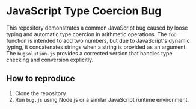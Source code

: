 # JavaScript Type Coercion Bug

This repository demonstrates a common JavaScript bug caused by loose typing and automatic type coercion in arithmetic operations.  The `foo` function is intended to add two numbers, but due to JavaScript's dynamic typing, it concatenates strings when a string is provided as an argument.  The `bugSolution.js` provides a corrected version that handles type checking and conversion explicitly.

## How to reproduce

1. Clone the repository
2. Run `bug.js` using Node.js or a similar JavaScript runtime environment.